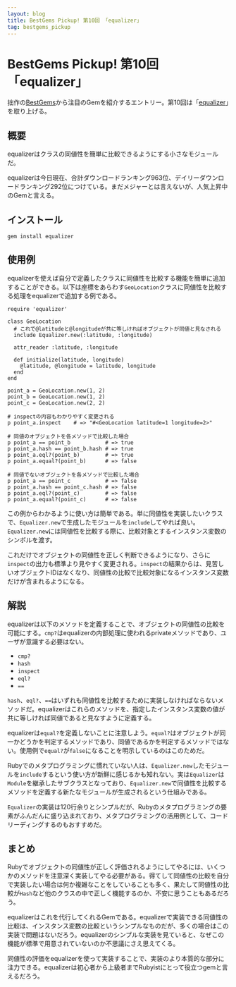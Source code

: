 ```yaml
---
layout: blog
title: BestGems Pickup! 第10回 「equalizer」
tag: bestgems_pickup
---
```


# BestGems Pickup! 第10回 「equalizer」

拙作の[BestGems](http://bestgems.org/)から注目のGemを紹介するエントリー。第10回は「[equalizer](https://rubygems.org/gems/equalizer)」を取り上げる。

## 概要

equalizerはクラスの同値性を簡単に比較できるようにする小さなモジュールだ。

equalizerは今日現在、合計ダウンロードランキング963位、デイリーダウンロードランキング292位につけている。まだメジャーとは言えないが、人気上昇中のGemと言える。

## インストール

    gem install equalizer

## 使用例

equalizerを使えば自分で定義したクラスに同値性を比較する機能を簡単に追加することができる。以下は座標をあらわす`GeoLocation`クラスに同値性を比較する処理をequalizerで追加する例である。

~~~~
require 'equalizer'

class GeoLocation
  # これで@latitudeと@longitudeが共に等しければオブジェクトが同値と見なされる
  include Equalizer.new(:latitude, :longitude)

  attr_reader :latitude, :longitude

  def initialize(latitude, longitude)
    @latitude, @longitude = latitude, longitude
  end
end

point_a = GeoLocation.new(1, 2)
point_b = GeoLocation.new(1, 2)
point_c = GeoLocation.new(2, 2)

# inspectの内容もわかりやすく変更される
p point_a.inspect    # => "#<GeoLocation latitude=1 longitude=2>"

# 同値のオブジェクトを各メソッドで比較した場合
p point_a == point_b           # => true
p point_a.hash == point_b.hash # => true
p point_a.eql?(point_b)        # => true
p point_a.equal?(point_b)      # => false

# 同値でないオブジェクトを各メソッドで比較した場合
p point_a == point_c           # => false
p point_a.hash == point_c.hash # => false
p point_a.eql?(point_c)        # => false
p point_a.equal?(point_c)      # => false
~~~~

この例からわかるように使い方は簡単である。単に同値性を実装したいクラスで、`Equalizer.new`で生成したモジュールを`include`してやれば良い。`Equalizer.new`には同値性を比較する際に、比較対象とするインスタンス変数のシンボルを渡す。

これだけでオブジェクトの同値性を正しく判断できるようになり、さらに`inspect`の出力も標準より見やすく変更される。`inspect`の結果からは、見苦しいオブジェクトIDはなくなり、同値性の比較で比較対象になるインスタンス変数だけが含まれるようになる。

## 解説

equalizerは以下のメソッドを定義することで、オブジェクトの同値性の比較を可能にする。`cmp?`はequalizerの内部処理に使われるprivateメソッドであり、ユーザが意識する必要はない。

- `cmp?`
- `hash`
- `inspect`
- `eql?`
- `==`

`hash`、`eql?`、`==`はいずれも同値性を比較するために実装しなければならないメソッドだ。equalizerはこれらのメソッドを、指定したインスタンス変数の値が共に等しければ同値であると見なすように定義する。

equalizerは`equal?`を定義しないことに注意しよう。`equal?`はオブジェクトが同一かどうかを判定するメソッドであり、同値であるかを判定するメソッドではない。使用例で`equal?`が`false`になることを明示しているのはこのためだ。

Rubyでのメタプログラミングに慣れていない人は、`Equalizer.new`したモジュールを`include`するという使い方が新鮮に感じるかも知れない。実は`Equalizer`は`Module`を継承したサブクラスとなっており、`Equalizer.new`で同値性を比較するメソッドを定義する新たなモジュールが生成されるという仕組みである。

`Equalizer`の実装は120行余りとシンプルだが、Rubyのメタプログラミングの要素がふんだんに盛り込まれており、メタプログラミングの活用例として、コードリーディングするのもおすすめだ。

## まとめ

Rubyでオブジェクトの同値性が正しく評価されるようにしてやるには、いくつかのメソッドを注意深く実装してやる必要がある。得てして同値性の比較を自分で実装したい場合は何か複雑なことをしていることも多く、果たして同値性の比較が`Hash`など他のクラスの中で正しく機能するのか、不安に思うこともあるだろう。

equalizerはこれを代行してくれるGemである。equalizerで実装できる同値性の比較は、インスタンス変数の比較というシンプルなものだが、多くの場合はこの実装で問題はないだろう。equalizerのシンプルな実装を見ていると、なぜこの機能が標準で用意されていないのか不思議にさえ思えてくる。

同値性の評価をequalizerを使って実装することで、実装のより本質的な部分に注力できる。equalizerは初心者から上級者までRubyistにとって役立つgemと言えるだろう。
